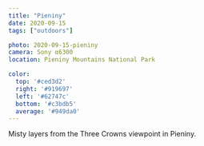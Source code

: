 ```yaml
---
title: "Pieniny"
date: 2020-09-15
tags: ["outdoors"]

photo: 2020-09-15-pieniny
camera: Sony α6300
location: Pieniny Mountains National Park

color:
  top: '#ced3d2'
  right: '#919697'
  left: '#62747c'
  bottom: '#c3bdb5'
  average: '#949da0'
---
```


Misty layers from the Three Crowns viewpoint in Pieniny.
